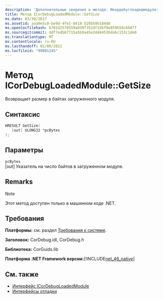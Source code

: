```yaml
---
description: 'Дополнительные сведения о методе: Икордебуглоадедмодуле:: resize'
title: Метод ICorDebugLoadedModule::GetSize
ms.date: 03/30/2017
ms.assetid: aaa0e5c0-be9d-4fe1-8418-5295b9b184d6
ms.openlocfilehash: 6701d2578559a039f352df19bf9e859658c6687f
ms.sourcegitcommit: ddf7edb67715a5b9a45e3dd44536dabc153c1de0
ms.translationtype: MT
ms.contentlocale: ru-RU
ms.lasthandoff: 02/06/2021
ms.locfileid: "99801245"
---
```

# <a name="icordebugloadedmodulegetsize-method"></a>Метод ICorDebugLoadedModule::GetSize

Возвращает размер в байтах загруженного модуля.  
  
## <a name="syntax"></a>Синтаксис  
  
```cpp  
HRESULT GetSize(  
   [out] ULONG32 *pcBytes  
);  
```  
  
## <a name="parameters"></a>Параметры  

 `pcBytes`  
 [out] Указатель на число байтов в загруженном модуле.  
  
## <a name="remarks"></a>Remarks  
  
> [!NOTE]
> Этот метод доступен только в машинном коде .NET.  
  
## <a name="requirements"></a>Требования  

 **Платформы:** см. раздел [Требования к системе](../../get-started/system-requirements.md).  
  
 **Заголовок:** CorDebug.idl, CorDebug.h  
  
 **Библиотека:** CorGuids.lib  
  
 **Платформа .NET Framework версии:**[!INCLUDE[net_46_native](../../../../includes/net-46-native-md.md)]  
  
## <a name="see-also"></a>См. также

- [Интерфейс ICorDebugLoadedModule](icordebugloadedmodule-interface.md)
- [Интерфейсы отладки](debugging-interfaces.md)
